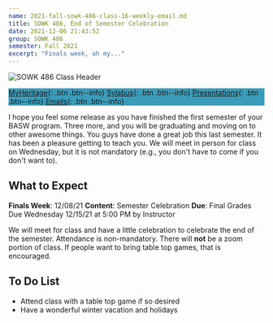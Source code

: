```yaml
---
name: 2021-fall-sowk-486-class-16-weekly-email.md
title: SOWK 486, End of Semester Celebration
date: 2021-12-06 21:43:52
group: SOWK 486
semester: Fall 2021
excerpt: "Finals week, oh my..."
---
```


![SOWK 486 Class Header](https://jacobrcampbell.com/assets/media/2020-fall-sowk-486-class-header.png)

<div style="background-color: #3b9cba; width: 100%;" markdown="1">

[MyHeritage](https://myheritage.heritage.edu/ICS/Academics/SOWK/SOWK_486W/2122_FA-SOWK_486W-3/){: .btn .btn--info}
[Sylabus](https://jacobrcampbell.com/assets/media/2021-fall-sowk-486-syllabus.pdf){: .btn .btn--info}
[Presentations](https://presentations.jacobrcampbell.com){: .btn .btn--info}
[Emails](https://jacobrcampbell.com/communications/){: .btn .btn--info}

</div>

I hope you feel some release as you have finished the first semester of your BASW program. Three more, and you will be graduating and moving on to other awesome things. You guys have done a great job this last semester. It has been a pleasure getting to teach you. We will meet in person for class on Wednesday, but it is not mandatory (e.g., you don't have to come if you don't want to).

## What to Expect

**Finals Week**: 12/08/21
**Content**: Semester Celebration
**Due**: Final Grades Due Wednesday 12/15/21 at 5:00 PM by Instructor

We will meet for class and have a little celebration to celebrate the end of the semester. Attendance is non-mandatory. There will **not** be a zoom portion of class. If people want to bring table top games, that is encouraged. 

## To Do List

- Attend class with a table top game if so desired
- Have a wonderful winter vacation and holidays
